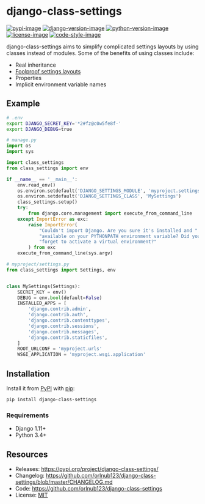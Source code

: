# django-class-settings

[![pypi-image]][pypi-url]
[![django-version-image]][pypi-url]
[![python-version-image]][pypi-url]
[![license-image]][license-url]
[![code-style-image]][code-style-url]

django-class-settings aims to simplify complicated settings layouts by using
classes instead of modules. Some of the benefits of using classes include:

- Real inheritance
- [Foolproof settings layouts][local_settings]
- Properties
- Implicit environment variable names

## Example

```bash
# .env
export DJANGO_SECRET_KEY='*2#fz@c0w5fe8f-'
export DJANGO_DEBUG=true
```

```python
# manage.py
import os
import sys

import class_settings
from class_settings import env

if __name__ == '__main__':
    env.read_env()
    os.environ.setdefault('DJANGO_SETTINGS_MODULE', 'myproject.settings')
    os.environ.setdefault('DJANGO_SETTINGS_CLASS', 'MySettings')
    class_settings.setup()
    try:
        from django.core.management import execute_from_command_line
    except ImportError as exc:
        raise ImportError(
            "Couldn't import Django. Are you sure it's installed and "
            "available on your PYTHONPATH environment variable? Did you "
            "forget to activate a virtual environment?"
        ) from exc
    execute_from_command_line(sys.argv)
```

```python
# myproject/settings.py
from class_settings import Settings, env


class MySettings(Settings):
    SECRET_KEY = env()
    DEBUG = env.bool(default=False)
    INSTALLED_APPS = [
        'django.contrib.admin',
        'django.contrib.auth',
        'django.contrib.contenttypes',
        'django.contrib.sessions',
        'django.contrib.messages',
        'django.contrib.staticfiles',
    ]
    ROOT_URLCONF = 'myproject.urls'
    WSGI_APPLICATION = 'myproject.wsgi.application'
```

## Installation

Install it from [PyPI][pypi-url] with [pip][pip-url]:

```bash
pip install django-class-settings
```

### Requirements

- Django 1.11+
- Python 3.4+

## Resources

- Releases: https://pypi.org/project/django-class-settings/
- Changelog: https://github.com/orlnub123/django-class-settings/blob/master/CHANGELOG.md
- Code: https://github.com/orlnub123/django-class-settings
- License: [MIT][license-url]

[code-style-image]: https://img.shields.io/badge/code%20style-black-000000.svg
[code-style-url]: https://github.com/ambv/black
[django-version-image]: https://img.shields.io/pypi/djversions/django-class-settings.svg
[license-image]: https://img.shields.io/pypi/l/django-class-settings.svg
[license-url]: https://github.com/orlnub123/django-class-settings/blob/master/LICENSE
[local_settings]: https://www.pydanny.com/using-executable-code-outside-version-control.html
[pip-url]: https://pip.pypa.io/en/stable/quickstart/
[pypi-image]: https://img.shields.io/pypi/v/django-class-settings.svg
[pypi-url]: https://pypi.org/project/django-class-settings/
[python-version-image]: https://img.shields.io/pypi/pyversions/django-class-settings.svg
